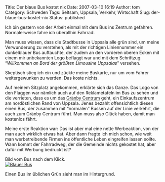 Title: Der blaue Bus kostet nix
Date: 2007-03-10 16:19
Author: tom
Category: Schweden
Tags: Seltsam, Uppsala, Verkehr, Wirtschaft
Slug: der-blaue-bus-kostet-nix
Status: published

Ich bin gestern von der Arbeit einmal mit dem Bus ins Zentrum gefahren.
Normalerweise fahre ich überallhin Fahrrad.

Man muss wissen, dass die Stadtbusse in Uppsala alle grün sind, um meine
Verwunderung zu verstehen, als mit der richtigen Liniennummer ein
dunkelblauer Bus auftauchte, der zudem an den vorderen oberen Ecken mit
einem mir unbekannten Logo beflaggt war und mit dem Schriftzug
“*Willkommen an Bord der größten Limousine Uppsalas*” versehen.

Skeptisch stieg ich ein und zückte meine Buskarte, nur um vom Fahrer
weitergewunken zu werden. Das koste nichts.

Auf meinem Sitzplatz angekommen, erklärte sich das Ganze. Das Logo von
den Flaggen war nämlich auch auf den Reklametafeln im Bus zu sehen und
die verrieten, dass es um das [Gränby
Centrum](http://www.graenbycentrum.se/) geht, ein Einkaufszentrum am
nordöstlichen Rand von Uppsala. Jenes bezahlt offensichtlich diesen
einen Bus, der zusammen mit “normalen” Bussen auf der Linie verkehrt,
die auch zum Gränby Centrum führt. Man muss also Glück haben, damit man
kostenlos fährt.

Meine erste Reaktion war: Das ist aber mal eine nette Werbeaktion, von
der man auch wirklich etwas hat. Aber dann fragte ich mich schon, wie
weit man werbetreibende Firmen ins öffentliche Leben eingreifen lassen
sollte. Wann kommt der Fahrradweg, der die Gemeinde nichts gekostet hat,
aber dafür mit Werbung bedruckt ist?

Bild vom Bus nach dem Klick. <!--more-->  
[![Blauer
Bus](http://www.fiket.de/pic/granbybus_s.jpg "Blauer Bus")](http://www.fiket.de/pic/granbybus_l.jpg)

Einen Bus im üblichen Grün sieht man im Hintergrund.

